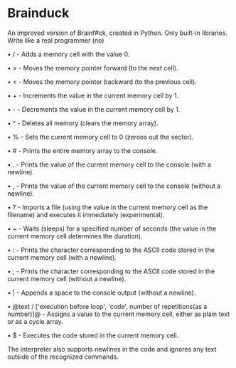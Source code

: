 # Brainduck
An improved version of Brainf#ck, created in Python. Only built-in libraries. Write like a real programmer (no)

•   / - Adds a memory cell with the value 0.

•   > - Moves the memory pointer forward (to the next cell).

•   < - Moves the memory pointer backward (to the previous cell).

•   + - Increments the value in the current memory cell by 1.

•   - - Decrements the value in the current memory cell by 1.

•   ^ - Deletes all memory (clears the memory array).

•   % - Sets the current memory cell to 0 (zeroes out the sector).

•   # - Prints the entire memory array to the console.

•   . - Prints the value of the current memory cell to the console (with a newline).

•   , - Prints the value of the current memory cell to the console (without a newline).

•   ? - Imports a file (using the value in the current memory cell as the filename) and executes it immediately (experimental).

•   ~ - Waits (sleeps) for a specified number of seconds (the value in the current memory cell determines the duration).

•   : - Prints the character corresponding to the ASCII code stored in the current memory cell (with a newline).

•   ; - Prints the character corresponding to the ASCII code stored in the current memory cell (without a newline).

•   | - Appends a space to the console output (without a newline).

•   @text / ['execution before loop', 'code', number of repetitions(as a number)]@ - Assigns a value to the current memory cell, either as plain text or as a cycle array.

•   $ - Executes the code stored in the current memory cell.


The interpreter also supports newlines in the code and ignores any text outside of the recognized commands.
